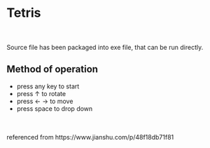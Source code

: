 # Tetris
<br>
<br>
Source file has been packaged into exe file, that can be run directly.<br>

## Method of operation
* press any key to start
* press ↑ to rotate
* press ← → to move
* press space to drop down
<br>
<br>
referenced from https://www.jianshu.com/p/48f18db71f81

